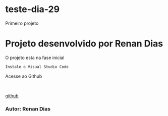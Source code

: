 # teste-dia-29
Primeiro projeto
<h1> Projeto desenvolvido por Renan Dias </h1>
<p> O projeto esta na fase inicial </p>

```
Instale o Visual Studio Code

```
<p>  Acesse ao Github</p><br>

[github](https://github.com)

<h3> Autor: Renan Dias </h3>
